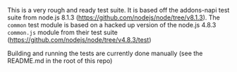 This is a very rough and ready test suite. It is based off the addons-napi test suite from node.js 8.1.3 (https://github.com/nodejs/node/tree/v8.1.3). The ``common`` test module is based on a hacked up version of the node.js 4.8.3 ``common.js`` module from their test suite (https://github.com/nodejs/node/tree/v4.8.3/test)

Building and running the tests are currently done manually (see the README.md in the root of this repo)
